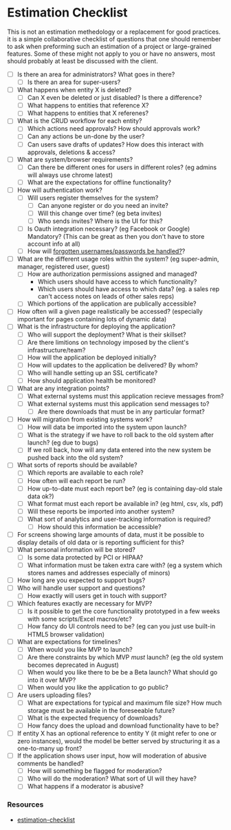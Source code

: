 # Estimation Checklist

This is not an estimation methedology or a replacement for good practices. it is a simple collaborative checklist of questions that one should remember to ask when preforming such an estimation of a project or large-grained features. Some of these might not apply to you or have no answers, most should probably at least be discussed with the client.

- [ ] Is there an area for administrators? What goes in there?
  - [ ] Is there an area for super-users?
- [ ] What happens when entity X is deleted?
  - [ ] Can X even be deleted or just disabled? Is there a difference?
  - [ ] What happens to entities that reference X?
  - [ ] What happens to entities that X referenes?
- [ ] What is the CRUD workflow for each entity?
  - [ ] Which actions need approvals? How should approvals work?
  - [ ] Can any actions be un-done by the user?
  - [ ] Can users save drafts of updates? How does this interact with approvals, deletions & access?
- [ ] What are system/browser requirements? 
  - [ ] Can there be different ones for users in different roles? (eg admins will always use chrome latest)
  - [ ] What are the expectations for offline functionality?
- [ ] How will authentication work?
  - [ ] Will users register themselves for the system?
    - [ ] Can anyone register or do you need an invite?
    - [ ] Will this change over time? (eg beta invites)
    - [ ] Who sends invites? Where is the UI for this?
  - [ ] Is Oauth integration necessary? (eg Facebook or Google) Mandatory? (This can be great as then you don't have to store account info at all)
  - [ ] How will [forgotten usernames/passwords be handled?](http://www.troyhunt.com/2012/05/everything-you-ever-wanted-to-know.html)?
- [ ] What are the different usage roles within the system? (eg super-admin, manager, registered user, guest) 
  - [ ] How are authorization permissions assigned and managed? 
    - Which users should have access to which functionality?
    - Which users should have access to which data? (eg. a sales rep can't access notes on leads of other sales reps)
  - [ ] Which portions of the application are publically accessible?
- [ ] How often will a given page realistically be accessed? (especially important for pages containing lots of dynamic data)
- [ ] What is the infrastructure for deploying the application?
  - [ ] Who will support the deployment? What is their skillset?
  - [ ] Are there limitions on technology imposed by the client's infrastructure/team?
  - [ ] How will the application be deployed initially?
  - [ ] How will updates to the application be delivered? By whom?
  - [ ] Who will handle setting up an SSL certificate?
  - [ ] How should application health be monitored?
- [ ] What are any integration points?
  - [ ] What external systems must this application recieve messages from?
  - [ ] What external systems must this application send messages to?
    - [ ] Are there downloads that must be in any particular format?
- [ ] How will migration from existing systems work?
  - [ ] How will data be imported into the system upon launch?
  - [ ] What is the strategy if we have to roll back to the old system after launch? (eg due to bugs)
  - [ ] If we roll back, how will any data entered into the new system be pushed back into the old system?
- [ ] What sorts of reports should be available?
  - [ ] Which reports are available to each role?
  - [ ] How often will each report be run?
  - [ ] How up-to-date must each report be? (eg is containing day-old stale data ok?)
  - [ ] What format must each report be available in? (eg html, csv, xls, pdf)
  - [ ] Will these reports be imported into another system?
  - [ ] What sort of analytics and user-tracking information is required?
    - [ ] How should this information be accessible?
- [ ] For screens showing large amounts of data, must it be possible to display details of old data or is reporting sufficient for this?
- [ ] What personal information will be stored?
  - [ ] Is some data protected by PCI or HIPAA?
  - [ ] What information must be taken extra care with? (eg a system which stores names and addresses especially of minors)
- [ ] How long are you expected to support bugs?
- [ ] Who will handle user support and questions?
  - [ ] How exactly will users get in touch with support?
- [ ] Which features exactly are necessary for MVP?
  - [ ] Is it possible to get the core functionality prototyped in a few weeks with some scripts/Excel macros/etc?
  - [ ] How fancy do UI controls need to be? (eg can you just use built-in HTML5 browser validation)
- [ ] What are expectations for timelines?
  - [ ] When would you like MVP to launch?
  - [ ] Are there constraints by which MVP *must* launch? (eg the old system becomes deprecated in August)
  - [ ] When would you like there to be be a Beta launch? What should go into it over MVP?
  - [ ] When would you like the application to go public?
- [ ] Are users uploading files?
  - [ ] What are expectations for typical and maximum file size? How much storage must be available in the foreseeable future?
  - [ ] What is the expected frequency of downloads?
  - [ ] How fancy does the upload and download functionality have to be?
- [ ] If entity X has an optional reference to entity Y (it might refer to one or zero instances), would the model be better served by structuring it as a one-to-many up front?
- [ ] If the application shows user input, how will moderation of abusive comments be handled?
  - [ ] How will something be flagged for moderation?
  - [ ] Who will do the moderation? What sort of UI will they have?
  - [ ] What happens if a moderator is abusive?

### Resources
- [estimation-checklist](https://github.com/togakangaroo/estimation-checklist)

<!--- Tags: [estimation, checklist] --->

